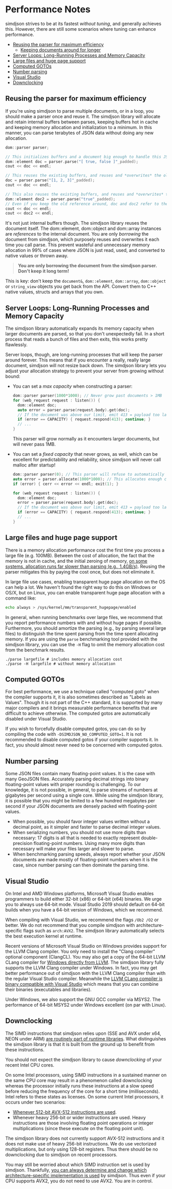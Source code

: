Performance Notes
=================

simdjson strives to be at its fastest *without tuning*, and generally achieves this. However, there
are still some scenarios where tuning can enhance performance.

* [Reusing the parser for maximum efficiency](#reusing-the-parser-for-maximum-efficiency)
  * [Keeping documents around for longer](#keeping-documents-around-for-longer)
* [Server Loops: Long-Running Processes and Memory Capacity](#server-loops-long-running-processes-and-memory-capacity)
* [Large files and huge page support](#large-files-and-huge-page-support)
* [Computed GOTOs](#computed-gotos)
* [Number parsing](#number-parsing)
* [Visual Studio](#visual-studio)
* [Downclocking](#downclocking)


Reusing the parser for maximum efficiency
-----------------------------------------

If you're using simdjson to parse multiple documents, or in a loop, you should make a parser once
and reuse it. The simdjson library will allocate and retain internal buffers between parses, keeping
buffers hot in cache and keeping memory allocation and initialization to a minimum. In this manner,
you can parse terabytes of JSON data without doing any new allocation.

```c++
dom::parser parser;

// This initializes buffers and a document big enough to handle this JSON.
dom::element doc = parser.parse("[ true, false ]"_padded);
cout << doc << endl;

// This reuses the existing buffers, and reuses and *overwrites* the old document
doc = parser.parse("[1, 2, 3]"_padded);
cout << doc << endl;

// This also reuses the existing buffers, and reuses and *overwrites* the old document
dom::element doc2 = parser.parse("true"_padded);
// Even if you keep the old reference around, doc and doc2 refer to the same document.
cout << doc << endl;
cout << doc2 << endl;
```

It's not just internal buffers though. The simdjson library reuses the document itself. The dom::element, dom::object and dom::array instances are *references* to the internal document.
You are only *borrowing* the document from simdjson, which purposely reuses and overwrites it each
time you call parse. This prevent wasteful and unnecessary memory allocation in 99% of cases where
JSON is just read, used, and converted to native values or thrown away.

> **You are only borrowing the document from the simdjson parser. Don't keep it long term!**

This is key: don't keep the `document&`, `dom::element`, `dom::array`, `dom::object`
or `string_view` objects you get back from the API. Convert them to C++ native values, structs and
arrays that you own.

Server Loops: Long-Running Processes and Memory Capacity
--------------------------------------------------------

The simdjson library automatically expands its memory capacity when larger documents are parsed, so
that you don't unexpectedly fail. In a short process that reads a bunch of files and then exits,
this works pretty flawlessly.

Server loops, though, are long-running processes that will keep the parser around forever. This
means that if you encounter a really, really large document, simdjson will not resize back down.
The simdjson library lets you adjust your allocation strategy to prevent your server from growing
without bound:

* You can set a *max capacity* when constructing a parser:

  ```c++
  dom::parser parser(1000*1000); // Never grow past documents > 1MB
  for (web_request request : listen()) {
    dom::element doc;
    auto error = parser.parse(request.body).get(doc);
    // If the document was above our limit, emit 413 = payload too large
    if (error == CAPACITY) { request.respond(413); continue; }
    // ...
  }
  ```

  This parser will grow normally as it encounters larger documents, but will never pass 1MB.

* You can set a *fixed capacity* that never grows, as well, which can be excellent for
  predictability and reliability, since simdjson will never call malloc after startup!

  ```c++
  dom::parser parser(0); // This parser will refuse to automatically grow capacity
  auto error = parser.allocate(1000*1000); // This allocates enough capacity to handle documents <= 1MB
  if (error) { cerr << error << endl; exit(1); }

  for (web_request request : listen()) {
    dom::element doc;
    error = parser.parse(request.body).get(doc);
    // If the document was above our limit, emit 413 = payload too large
    if (error == CAPACITY) { request.respond(413); continue; }
    // ...
  }
  ```

Large files and huge page support
---------------------------------

There is a memory allocation performance cost the first time you process a large file (e.g. 100MB).
Between the cost of allocation, the fact that the memory is not in cache, and the initial zeroing of
memory, [on some systems, allocation runs far slower than parsing (e.g., 1.4GB/s)](https://lemire.me/blog/2020/01/14/how-fast-can-you-allocate-a-large-block-of-memory-in-c/). Reusing the parser mitigates this by
paying the cost once, but does not eliminate it.

In large file use cases, enabling transparent huge page allocation on the OS can help a lot. We
haven't found the right way to do this on Windows or OS/X, but on Linux, you can enable transparent
huge page allocation with a command like:

```bash
echo always > /sys/kernel/mm/transparent_hugepage/enabled
```

In general, when running benchmarks over large files, we recommend that you report performance
numbers with and without huge pages if possible. Furthermore, you should amortize the parsing (e.g.,
by parsing several large files) to distinguish the time spent parsing from the time spent allocating
memory. If you are using the `parse` benchmarking tool provided with the simdjson library, you can
use the `-H` flag to omit the memory allocation cost from the benchmark results.

```
./parse largefile # includes memory allocation cost
./parse -H largefile # without memory allocation
```

Computed GOTOs
--------------

For best performance, we use a technique called "computed goto" when the compiler supports it, it is
also sometimes described as "Labels as Values". Though it is not part of the C++ standard, it is
supported by many major compilers and it brings measurable performance benefits that are difficult
to achieve otherwise. The computed gotos are  automatically disabled under Visual Studio.

If you wish to forcefully disable computed gotos, you can do so by compiling the code with
`-DSIMDJSON_NO_COMPUTED_GOTO=1`. It is not recommended to disable computed gotos if your compiler
supports it. In fact, you should almost never need to be concerned with computed gotos.

Number parsing
--------------

Some JSON files contain many floating-point values. It is the case with many GeoJSON files. Accurately
parsing decimal strings into binary floating-point values with proper rounding is challenging. To
our knowledge, it is not possible, in general, to parse streams of numbers at gigabytes per second
using a single core. While using the simdjson library, it is possible that you might be limited to a
few hundred megabytes per second if your JSON documents are densely packed with floating-point values.


- When possible, you should favor integer values written without a decimal point, as it simpler and faster to parse decimal integer values.
- When serializing numbers, you should not use more digits than necessary: 17 digits is all that is needed to exactly represent double-precision floating-point numbers. Using many more digits than necessary will make your files larger and slower to parse.
- When benchmarking parsing speeds, always report whether your JSON documents are made mostly of floating-point numbers when it is the case, since number parsing can then dominate the parsing time.


Visual Studio
--------------

On Intel and AMD Windows platforms, Microsoft Visual Studio enables programmers to build either 32-bit (x86) or 64-bit (x64) binaries. We urge you to always use 64-bit mode. Visual Studio 2019 should default on 64-bit builds when you have a 64-bit version of Windows, which we recommend.

When compiling with Visual Studio, we recommend the flags `/Ob2 /O2` or better. We do not recommend that you compile simdjson with architecture-specific flags such as  `arch:AVX2`. The simdjson library automatically selects the best execution kernel at runtime.

Recent versions of Microsoft Visual Studio on Windows provides support for the LLVM Clang compiler. You  only need to install the "Clang compiler" optional component (ClangCL). You may also get a copy of the 64-bit LLVM CLang compiler for [Windows directly from LLVM](https://releases.llvm.org/download.html). The simdjson library fully supports the LLVM Clang compiler under Windows. In fact, you may get better performance out of simdjson with the LLVM Clang compiler than with the regular Visual Studio compiler. Meanwhile the [LLVM CLang compiler is binary compatible with Visual Studio](https://clang.llvm.org/docs/MSVCCompatibility.html) which means that you can combine their binaries (executables and libraries).

Under Windows, we also support the GNU GCC compiler via MSYS2. The performance of 64-bit MSYS2 under Windows excellent (on par with Linux).


Downclocking
--------------

The SIMD instructions that simdjson relies upon (SSE and AVX under x64, NEON under ARM) [are routinely part of runtime libraries](https://golang.org/src/runtime/memmove_amd64.s). What distinguishes the simdjson library is that it is built from the ground up to benefit from these instructions. 


You should not expect the simdjson library to cause *downclocking* of your recent Intel CPU cores.

On some Intel processors, using SIMD instructions in a sustained manner on the same CPU core may result in a phenomenon called downclocking whereas the processor initially runs these instructions at a slow speed before reducing the frequency of the core for a short time (milliseconds). Intel refers to these states as licenses. On some current Intel processors, it occurs under two scenarios:

- [Whenever 512-bit AVX-512 instructions are used](https://lemire.me/blog/2018/09/07/avx-512-when-and-how-to-use-these-new-instructions/).
- Whenever heavy 256-bit or wider instructions are used. Heavy instructions are those involving floating point operations or integer multiplications (since these execute on the floating point unit).

The simdjson library does not currently support AVX-512 instructions and it does not make use of heavy 256-bit instructions. We do use vectorized multiplications, but only using 128-bit registers. Thus there should be no downclocking due to simdjson on recent processors. 

You may still be worried about which SIMD instruction set is used by simdjson.  Thankfully,  [you can always determine and change which architecture-specific implementation is used](implementation-selection.md) by simdjson. Thus even if your CPU supports AVX2, you do not need to use AVX2. You are in control.
